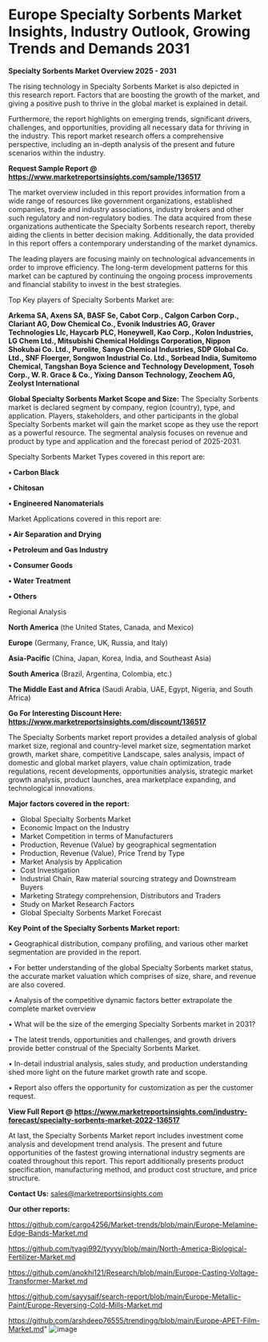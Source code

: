 # Europe Specialty Sorbents Market Insights, Industry Outlook, Growing Trends and Demands 2031

<Strong> Specialty Sorbents Market Overview 2025 - 2031</strong>

The rising technology in Specialty Sorbents Market is also depicted in this research report. Factors that are boosting the growth of the market, and giving a positive push to thrive in the global market is explained in detail.

Furthermore, the report highlights on emerging trends, significant drivers, challenges, and opportunities, providing all necessary data for thriving in the industry. This report market research offers a comprehensive perspective, including an in-depth analysis of the present and future scenarios within the industry.

<strong>Request Sample Report @ <a href=https://www.marketreportsinsights.com/sample/136517>https://www.marketreportsinsights.com/sample/136517</a></strong>

The market overview included in this report provides information from a wide range of resources like government organizations, established companies, trade and industry associations, industry brokers and other such regulatory and non-regulatory bodies. The data acquired from these organizations authenticate the Specialty Sorbents research report, thereby aiding the clients in better decision making. Additionally, the data provided in this report offers a contemporary understanding of the market dynamics.

The leading players are focusing mainly on technological advancements in order to improve efficiency. The long-term development patterns for this market can be captured by continuing the ongoing process improvements and financial stability to invest in the best strategies.

Top Key players of Specialty Sorbents Market are:

<strong>Arkema SA, Axens SA, BASF Se, Cabot Corp., Calgon Carbon Corp., Clariant AG, Dow Chemical Co., Evonik Industries AG, Graver Technologies Llc, Haycarb PLC, Honeywell, Kao Corp., Kolon Industries, LG Chem Ltd., Mitsubishi Chemical Holdings Corporation, Nippon Shokubai Co. Ltd., Purolite, Sanyo Chemical Industries, SDP Global Co. Ltd., SNF Floerger, Songwon Industrial Co. Ltd., Sorbead India, Sumitomo Chemical, Tangshan Boya Science and Technology Development, Tosoh Corp., W. R. Grace & Co., Yixing Danson Technology, Zeochem AG, Zeolyst International</strong>

<strong><b>Global Specialty Sorbents Market Scope and Size:</b></strong>
The Specialty Sorbents market is declared segment by company, region (country), type, and application. Players, stakeholders, and other participants in the global Specialty Sorbents market will gain the market scope as they use the report as a powerful resource. The segmental analysis focuses on revenue and product by type and application and the forecast period of 2025-2031.

Specialty Sorbents Market Types covered in this report are:

<strong>• Carbon Black

• Chitosan

• Engineered Nanomaterials</strong>

Market Applications covered in this report are:

<strong>• Air Separation and Drying

• Petroleum and Gas Industry

• Consumer Goods

• Water Treatment

• Others</strong> 

Regional Analysis

<strong>North America</strong> (the United States, Canada, and Mexico)

<strong>Europe</strong> (Germany, France, UK, Russia, and Italy)

<strong>Asia-Pacific</strong> (China, Japan, Korea, India, and Southeast Asia)

<strong>South America</strong> (Brazil, Argentina, Colombia, etc.)

<strong>The Middle East and Africa</strong> (Saudi Arabia, UAE, Egypt, Nigeria, and South Africa)

<strong>Go For Interesting Discount Here: <a href=https://www.marketreportsinsights.com/discount/136517>https://www.marketreportsinsights.com/discount/136517</a></strong>

The Specialty Sorbents market report provides a detailed analysis of global market size, regional and country-level market size, segmentation market growth, market share, competitive Landscape, sales analysis, impact of domestic and global market players, value chain optimization, trade regulations, recent developments, opportunities analysis, strategic market growth analysis, product launches, area marketplace expanding, and technological innovations.

<strong><b>Major factors covered in the report:</b></strong>
<ul>
  <li>Global Specialty Sorbents Market </li>
  <li>Economic Impact on the Industry</li>
  <li>Market Competition in terms of Manufacturers</li>
  <li>Production, Revenue (Value) by geographical segmentation</li>
  <li>Production, Revenue (Value), Price Trend by Type</li>
  <li>Market Analysis by Application</li>
  <li>Cost Investigation</li>
  <li>Industrial Chain, Raw material sourcing strategy and Downstream Buyers</li>
  <li>Marketing Strategy comprehension, Distributors and Traders</li>
  <li>Study on Market Research Factors</li>
  <li>Global Specialty Sorbents Market Forecast</li>
</ul>

<strong><b>Key Point of the Specialty Sorbents Market report:</b></strong>

• Geographical distribution, company profiling, and various other market segmentation are provided in the report.

• For better understanding of the global Specialty Sorbents market status, the accurate market valuation which comprises of size, share, and revenue are also covered.

• Analysis of the competitive dynamic factors better extrapolate the complete market overview

• What will be the size of the emerging Specialty Sorbents market in 2031?

• The latest trends, opportunities and challenges, and growth drivers provide better construal of the Specialty Sorbents Market.

• In-detail industrial analysis, sales study, and production understanding shed more light on the future market growth rate and scope.

• Report also offers the opportunity for customization as per the customer request.

<strong><b>View Full Report @ <a href=https://www.marketreportsinsights.com/industry-forecast/specialty-sorbents-market-2022-136517>https://www.marketreportsinsights.com/industry-forecast/specialty-sorbents-market-2022-136517</a></b></strong>


At last, the Specialty Sorbents Market report includes investment come analysis and development trend analysis. The present and future opportunities of the fastest growing international industry segments are coated throughout this report. This report additionally presents product specification, manufacturing method, and product cost structure, and price structure.

<strong>Contact Us:</strong>
sales@marketreportsinsights.com

<strong>Our other reports:</strong>

<a href=https://github.com/cargo4256/Market-trends/blob/main/Europe-Melamine-Edge-Bands-Market.md>https://github.com/cargo4256/Market-trends/blob/main/Europe-Melamine-Edge-Bands-Market.md</a>

<a href=https://github.com/tyagi992/tyyyy/blob/main/North-America-Biological-Fertilizer-Market.md>https://github.com/tyagi992/tyyyy/blob/main/North-America-Biological-Fertilizer-Market.md</a>

<a href=https://github.com/anokhi121/Research/blob/main/Europe-Casting-Voltage-Transformer-Market.md>https://github.com/anokhi121/Research/blob/main/Europe-Casting-Voltage-Transformer-Market.md</a>

<a href=https://github.com/sayysaif/search-report/blob/main/Europe-Metallic-Paint/Europe-Reversing-Cold-Mills-Market.md>https://github.com/sayysaif/search-report/blob/main/Europe-Metallic-Paint/Europe-Reversing-Cold-Mills-Market.md</a>

<a href=https://github.com/arshdeep76555/trendingg/blob/main/Europe-APET-Film-Market.md>https://github.com/arshdeep76555/trendingg/blob/main/Europe-APET-Film-Market.md</a>"
![image](https://github.com/user-attachments/assets/38c85a40-c2b4-4f39-af24-5084b0bd242e)
